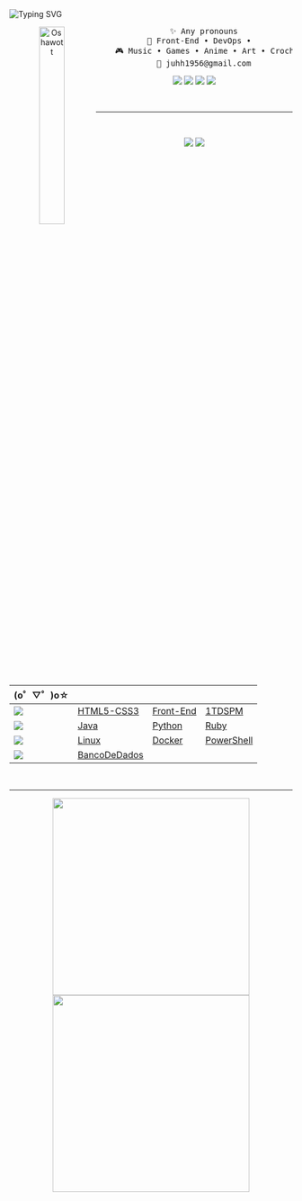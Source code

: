 <img align="center" src="https://readme-typing-svg.demolab.com?font=Inconsolata&weight=500&size=50&duration=4000&pause=300&color=fefae0&center=true&vCenter=true&multiline=true&repeat=false&random=false&width=1300&height=140&lines=Hi+%3A)+;I'm+Haku%2C+a+tech+student+%E2%98%86" alt="Typing SVG" />

<br>

<div align="center">
<img align="left" width="30%" src="https://i.pinimg.com/originals/d9/4e/41/d94e419561194c4c65b6e4f3cad965ff.gif" alt="Oshawott">

<pre>
    ✨ Any pronouns
    📖 Front-End • DevOps •  
    🎮 Music • Games • Anime • Art • Crochet
    🔎 juhh1956@gmail.com
</pre>

[![](https://img.shields.io/badge/Git-black?style=for-the-badge&logo=git&logoColor=red)]()
[![](https://img.shields.io/badge/GitHub-black?style=for-the-badge&logo=Github&logoColor=white)]()
[![](https://img.shields.io/badge/Python-black?style=for-the-badge&logo=Python)]()
[![](https://img.shields.io/badge/Ruby-black?style=for-the-badge&logo=Ruby&logoColor=red)]()

</div>

<br>

<hr>
<br>

<div align="center">

[![](https://img.shields.io/badge/Marry-black?style=for-the-badge&logo=ruby&logoColor=red)](https://github.com/HakuGarcia/marry.git)
[![](https://img.shields.io/badge/s2-black?style=for-the-badge&logo=vbscript&logoColor=red)](https://github.com/HakuGarcia/S2.git)

</div>

<div align="center" style="margin-right: 40px">
    <table>
        <thead>
            <tr align="left">
                <th>(o゜▽゜)o☆</th>
                <th></th>
                <th></th>
                <th></th>
            </tr>
        </thead>
    <tbody align="left">
        <tr>
            <td>
                <img src="https://img.shields.io/badge/FrontEnd-black?style=for-the-badge"/>
            </td>
            <td>
                <a href="https://github.com/HakuGarcia/HTML5-CSS3.git">HTML5-CSS3</a>
            </td>
            <td>
                <a href="https://github.com/HakuGarcia/Front-End.git">Front-End</a>
            </td>  
            <td>
                <a href="https://github.com/1TDSPM-2024">1TDSPM</a>
            </td>
        </tr>
        <tr>
            <td>
                <img src="https://img.shields.io/badge/BackEnd-black?style=for-the-badge"/>
            </td>
            <td>
                <a href="https://github.com/HakuGarcia/Java.git">Java</a>
            </td>
            <td>
                <a href="https://github.com/HakuGarcia/Python.git">Python</a>
            </td>
            <td>
                <a href="https://github.com/HakuGarcia/Ruby.git">Ruby</a>
            </td>
        </tr>
        <!-- <tr>
            <td>Golang</td>
            <td>
                <a href="https://github.com/HakuAkai/Golang.git">Golang</a>
            </td>  
        </tr> -->
        <tr>
            <td>
                <img src="https://img.shields.io/badge/DevOps-black?style=for-the-badge"/>
            </td>
            <td>
                <a href="https://github.com/HakuGarcia/Linux.git">Linux</a>
            </td>
            <td>
                <a href="https://github.com/HakuGarcia/Docker.git">Docker</a>
            </td> 
            <td>
                <a href="https://github.com/HakuGarcia/PowerShell.git">PowerShell</a>
            </td> 
        </tr>
            <td>
                <img src="https://img.shields.io/badge/DataBase-black?style=for-the-badge"/>
            </td>
            <td>
                <a href="https://github.com/HakuGarcia/BancoDeDados.git">BancoDeDados</a>
            </td>  
            <td></td>
            <td></td>
        </tr>
        </tbody>
        <tfoot></tfoot>
    </table>
</div>
<br>
<hr>
<div align="center">
    <div style="display: inline-block">
        <img width="350" src="https://github-readme-stats.vercel.app/api/top-langs/?username=HakuGarcia&layout=compact&theme=transparent&hide_border=true"/>
        <img width="350" src="https://github-readme-stats.vercel.app/api?username=HakuGarcia&count_private=true&layout=compact&theme=transparent&hide_border=true"/> 
    </div>
</div>

